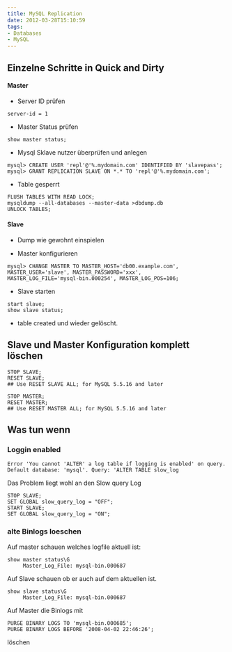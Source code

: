 ```yaml
---
title: MySQL Replication
date: 2012-03-28T15:10:59
tags:
- Databases
- MySQL
---
```


## Einzelne Schritte in Quick and Dirty

#### Master

* Server ID prüfen

```
server-id = 1
```

* Master Status prüfen

```
show master status;
```

* Mysql Sklave nutzer überprüfen und anlegen

```
mysql> CREATE USER 'repl'@'%.mydomain.com' IDENTIFIED BY 'slavepass';
mysql> GRANT REPLICATION SLAVE ON *.* TO 'repl'@'%.mydomain.com';
```

* Table gesperrt

```
FLUSH TABLES WITH READ LOCK;
mysqldump --all-databases --master-data >dbdump.db
UNLOCK TABLES;
```

#### Slave

* Dump wie gewohnt einspielen

* Master konfigurieren

```
mysql> CHANGE MASTER TO MASTER_HOST='db00.example.com',
MASTER_USER='slave', MASTER_PASSWORD='xxx',
MASTER_LOG_FILE='mysql-bin.000254', MASTER_LOG_POS=106;
```

* Slave starten

```
start slave;
show slave status;
```

* table created und wieder gelöscht.

## Slave und Master Konfiguration komplett löschen

```
STOP SLAVE;
RESET SLAVE;
## Use RESET SLAVE ALL; for MySQL 5.5.16 and later
```

```
STOP MASTER;
RESET MASTER;
## Use RESET MASTER ALL; for MySQL 5.5.16 and later
```

## Was tun wenn

### Loggin enabled

```
Error 'You cannot 'ALTER' a log table if logging is enabled' on query. Default database: 'mysql'. Query: 'ALTER TABLE slow_log
```

Das Problem liegt wohl an den Slow query Log

```
STOP SLAVE;
SET GLOBAL slow_query_log = "OFF";
START SLAVE;
SET GLOBAL slow_query_log = "ON";
```

### alte Binlogs loeschen

Auf master schauen welches logfile aktuell ist:

```
show master status\G
     Master_Log_File: mysql-bin.000687

```

Auf Slave schauen ob er auch auf dem aktuellen ist.

```
show slave status\G
     Master_Log_File: mysql-bin.000687
```

Auf Master die Binlogs mit

```
PURGE BINARY LOGS TO 'mysql-bin.000685';
PURGE BINARY LOGS BEFORE '2008-04-02 22:46:26';
```

löschen
